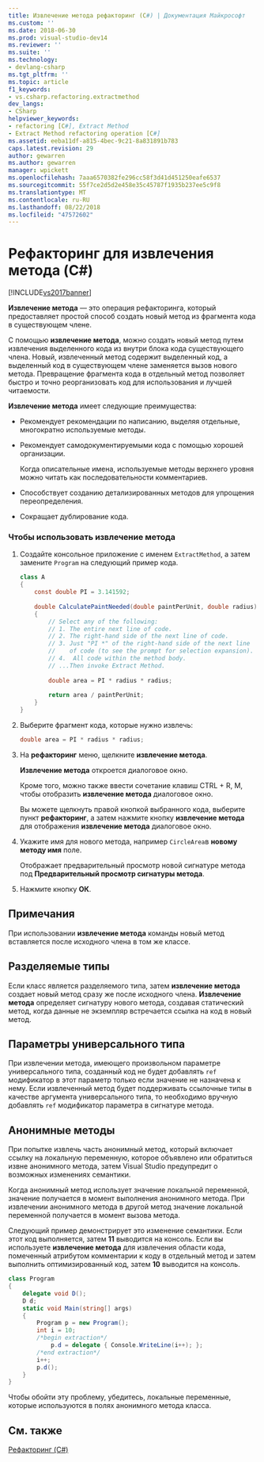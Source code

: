 ```yaml
---
title: Извлечение метода рефакторинг (C#) | Документация Майкрософт
ms.custom: ''
ms.date: 2018-06-30
ms.prod: visual-studio-dev14
ms.reviewer: ''
ms.suite: ''
ms.technology:
- devlang-csharp
ms.tgt_pltfrm: ''
ms.topic: article
f1_keywords:
- vs.csharp.refactoring.extractmethod
dev_langs:
- CSharp
helpviewer_keywords:
- refactoring [C#], Extract Method
- Extract Method refactoring operation [C#]
ms.assetid: eeba11df-a815-4bec-9c21-8a831891b783
caps.latest.revision: 29
author: gewarren
ms.author: gewarren
manager: wpickett
ms.openlocfilehash: 7aaa6570382fe296cc58f3d41d451250eafe6537
ms.sourcegitcommit: 55f7ce2d5d2e458e35c45787f1935b237ee5c9f8
ms.translationtype: MT
ms.contentlocale: ru-RU
ms.lasthandoff: 08/22/2018
ms.locfileid: "47572602"
---
```

# <a name="extract-method-refactoring-c"></a>Рефакторинг для извлечения метода (C#)
[!INCLUDE[vs2017banner](../includes/vs2017banner.md)]

**Извлечение метода** — это операция рефакторинга, который предоставляет простой способ создать новый метод из фрагмента кода в существующем члене.  
  
 С помощью **извлечение метода**, можно создать новый метод путем извлечения выделенного кода из внутри блока кода существующего члена. Новый, извлеченный метод содержит выделенный код, а выделенный код в существующем члене заменяется вызов нового метода. Превращение фрагмента кода в отдельный метод позволяет быстро и точно реорганизовать код для использования и лучшей читаемости.  
  
 **Извлечение метода** имеет следующие преимущества:  
  
-   Рекомендует рекомендации по написанию, выделяя отдельные, многократно используемые методы.  
  
-   Рекомендует самодокументируемыми кода с помощью хорошей организации.  
  
     Когда описательные имена, используемые методы верхнего уровня можно читать как последовательности комментариев.  
  
-   Способствует созданию детализированных методов для упрощения переопределения.  
  
-   Сокращает дублирование кода.  
  
### <a name="to-use-extract-method"></a>Чтобы использовать извлечение метода  
  
1.  Создайте консольное приложение с именем `ExtractMethod`, а затем замените `Program` на следующий пример кода.  
  
    ```csharp  
    class A  
    {  
        const double PI = 3.141592;  
  
        double CalculatePaintNeeded(double paintPerUnit, double radius)  
        {  
            // Select any of the following:  
            // 1. The entire next line of code.  
            // 2. The right-hand side of the next line of code.  
            // 3. Just "PI *" of the right-hand side of the next line  
            //    of code (to see the prompt for selection expansion).  
            // 4.  All code within the method body.  
            // ...Then invoke Extract Method.  
  
            double area = PI * radius * radius;  
  
            return area / paintPerUnit;  
        }  
    }  
    ```  
  
2.  Выберите фрагмент кода, которые нужно извлечь:  
  
    ```csharp  
    double area = PI * radius * radius;  
    ```  
  
3.  На **рефакторинг** меню, щелкните **извлечение метода**.  
  
     **Извлечение метода** откроется диалоговое окно.  
  
     Кроме того, можно также ввести сочетание клавиш CTRL + R, M, чтобы отобразить **извлечение метода** диалоговое окно.  
  
     Вы можете щелкнуть правой кнопкой выбранного кода, выберите пункт **рефакторинг**, а затем нажмите кнопку **извлечение метода** для отображения **извлечение метода** диалоговое окно.  
  
4.  Укажите имя для нового метода, например `CircleArea`в **новому методу имя** поле.  
  
     Отображает предварительный просмотр новой сигнатуре метода под **Предварительный просмотр сигнатуры метода**.  
  
5.  Нажмите кнопку **ОК**.  
  
## <a name="remarks"></a>Примечания  
 При использовании **извлечение метода** команды новый метод вставляется после исходного члена в том же классе.  
  
## <a name="partial-types"></a>Разделяемые типы  
 Если класс является разделяемого типа, затем **извлечение метода** создает новый метод сразу же после исходного члена. **Извлечение метода** определяет сигнатуру нового метода, создавая статический метод, когда данные не экземпляр встречается ссылка на код в новый метод.  
  
## <a name="generic-type-parameters"></a>Параметры универсального типа  
 При извлечении метода, имеющего произвольном параметре универсального типа, созданный код не будет добавлять `ref` модификатор в этот параметр только если значение не назначена к нему. Если извлеченный метод будет поддерживать ссылочные типы в качестве аргумента универсального типа, то необходимо вручную добавлять `ref` модификатор параметра в сигнатуре метода.  
  
## <a name="anonymous-methods"></a>Анонимные методы  
 При попытке извлечь часть анонимный метод, который включает ссылку на локальную переменную, которое объявлено или обратиться извне анонимного метода, затем Visual Studio предупредит о возможных изменениях семантики.  
  
 Когда анонимный метод использует значение локальной переменной, значение получается в момент выполнения анонимного метода. При извлечении анонимного метода в другой метод значение локальной переменной получается в момент вызова метода.  
  
 Следующий пример демонстрирует это изменение семантики. Если этот код выполняется, затем **11** выводится на консоль. Если вы используете **извлечение метода** для извлечения области кода, помеченный атрибутом комментарии к коду в отдельный метод и затем выполнить оптимизированный код, затем **10** выводится на консоль.  
  
```csharp  
class Program  
{  
    delegate void D();  
    D d;  
    static void Main(string[] args)  
    {  
        Program p = new Program();  
        int i = 10;  
        /*begin extraction*/  
            p.d = delegate { Console.WriteLine(i++); };  
        /*end extraction*/  
        i++;  
        p.d();  
    }  
}  
```  
  
 Чтобы обойти эту проблему, убедитесь, локальные переменные, которые используются в полях анонимного метода класса.  
  
## <a name="see-also"></a>См. также  
 [Рефакторинг (C#)](../csharp-ide/refactoring-csharp.md)